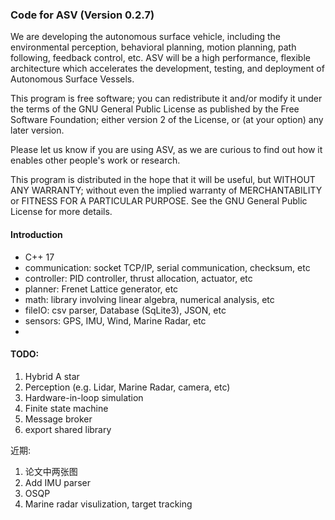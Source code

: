 ### Code for ASV (Version 0.2.7)

We are developing the autonomous surface vehicle, including the environmental perception, behavioral planning, motion planning, path following, feedback control, etc. 
ASV will be a high performance, flexible architecture which accelerates the development, testing, and deployment of Autonomous Surface Vessels.

This program is free software; you can redistribute it and/or modify it under the terms of the GNU General Public License as published by the Free Software Foundation; either version 2 of the License, or (at your option) any later version. 

Please let us know if you are using ASV, as we are curious to find out how it enables other people's work or research.

This program is distributed in the hope that it will be useful, but WITHOUT ANY WARRANTY; without even the implied warranty of MERCHANTABILITY or FITNESS FOR A PARTICULAR PURPOSE.  See the GNU General Public License for more details.

#### Introduction

* C++ 17
* communication: socket TCP/IP, serial communication, checksum, etc
* controller: PID controller, thrust allocation, actuator, etc
* planner: Frenet Lattice generator, etc
* math: library involving linear algebra, numerical analysis, etc
* fileIO: csv parser, Database (SqLite3), JSON, etc
* sensors: GPS, IMU, Wind, Marine Radar, etc
* 


#### TODO: 

1. Hybrid A star
2. Perception (e.g. Lidar, Marine Radar, camera, etc)
3. Hardware-in-loop simulation
4. Finite state machine
5. Message broker
7. export shared library


近期:
1. 论文中两张图
2. Add IMU parser
3. OSQP
4. Marine radar visulization, target tracking
